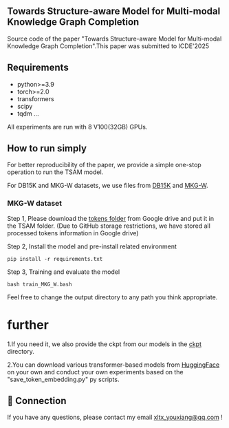 ## Towards Structure-aware Model for Multi-modal Knowledge Graph Completion


Source code of the paper "Towards Structure-aware Model for Multi-modal Knowledge Graph Completion".This paper was submitted to ICDE'2025






## Requirements
* python>=3.9
* torch>=2.0 
* transformers
* scipy
* tqdm
...

All experiments are run with 8 V100(32GB) GPUs.

## How to run simply
For better reproducibility of the paper, we provide a simple one-stop operation to run the TSAM model.





For DB15K and MKG-W  datasets, we use files from [DB15K](https://github.com/mniepert/mmkb) and  [MKG-W](https://github.com/quqxui/MMRNS).

### MKG-W dataset

Step 1, Please download the [tokens folder](https://drive.google.com/file/d/1lFVEIe5_G_dw_K2wzvnnWKYYp2hEPWG2/view?usp=sharing
) from Google drive and put it in the TSAM folder. (Due to GitHub storage restrictions, we have stored all processed tokens information in Google drive)


Step 2, Install the model and pre-install related environment
```
pip install -r requirements.txt
```

Step 3, Training and evaluate the model
```
bash train_MKG_W.bash
```



Feel free to change the output directory to any path you think appropriate.




# further 
1.If you need it, we also provide the ckpt from our models in the [ckpt](https://drive.google.com/file/d/1WTj2iotw0NMtXDoUOBZ8_s150JswUM2K/view?usp=sharing) directory.

2.You can download various transformer-based models from [HuggingFace](https://huggingface.co/) on your own and conduct your own experiments based on the "save_token_embedding.py" py scripts.




## 🤝 Connection
If you have any questions, please contact my email <xltx_youxiang@qq.com> !

